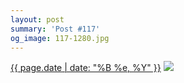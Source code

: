 ```yaml
---
layout: post
summary: 'Post #117'
og_image: 117-1280.jpg
---
```


<p>
  <time><a href="/117">{{ page.date | date: "%B %e, %Y" }}</a></time>
  <a href="/117"><img src="{{ site.assets_url }}/117-640.jpg" srcset="{{ site.assets_url }}/117-1280.jpg 1280w, {{ site.assets_url }}/117-960.jpg 960w, {{ site.assets_url }}/117-640.jpg 640w, {{ site.assets_url }}/117-320.jpg 320w" sizes="(min-width: 700px) 50vw, calc(100vw - 2rem)" /></a>
</p>
